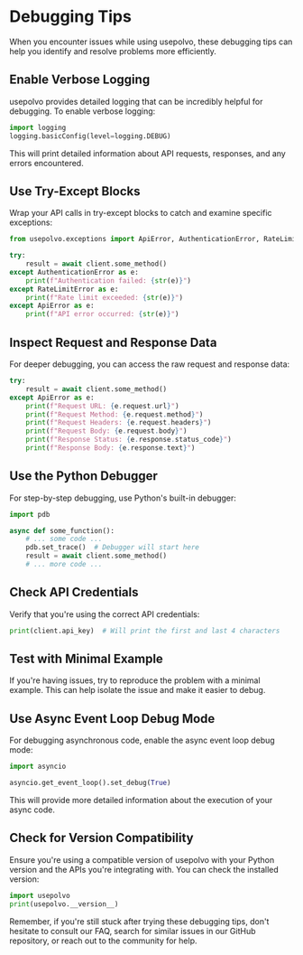 # Debugging Tips

When you encounter issues while using usepolvo, these debugging tips can help you identify and resolve problems more efficiently.

## Enable Verbose Logging

usepolvo provides detailed logging that can be incredibly helpful for debugging. To enable verbose logging:

```python
import logging
logging.basicConfig(level=logging.DEBUG)
```

This will print detailed information about API requests, responses, and any errors encountered.

## Use Try-Except Blocks

Wrap your API calls in try-except blocks to catch and examine specific exceptions:

```python
from usepolvo.exceptions import ApiError, AuthenticationError, RateLimitError

try:
    result = await client.some_method()
except AuthenticationError as e:
    print(f"Authentication failed: {str(e)}")
except RateLimitError as e:
    print(f"Rate limit exceeded: {str(e)}")
except ApiError as e:
    print(f"API error occurred: {str(e)}")
```

## Inspect Request and Response Data

For deeper debugging, you can access the raw request and response data:

```python
try:
    result = await client.some_method()
except ApiError as e:
    print(f"Request URL: {e.request.url}")
    print(f"Request Method: {e.request.method}")
    print(f"Request Headers: {e.request.headers}")
    print(f"Request Body: {e.request.body}")
    print(f"Response Status: {e.response.status_code}")
    print(f"Response Body: {e.response.text}")
```

## Use the Python Debugger

For step-by-step debugging, use Python's built-in debugger:

```python
import pdb

async def some_function():
    # ... some code ...
    pdb.set_trace()  # Debugger will start here
    result = await client.some_method()
    # ... more code ...
```

## Check API Credentials

Verify that you're using the correct API credentials:

```python
print(client.api_key)  # Will print the first and last 4 characters
```

## Test with Minimal Example
If you're having issues, try to reproduce the problem with a minimal example. This can help isolate the issue and make it easier to debug.

## Use Async Event Loop Debug Mode

For debugging asynchronous code, enable the async event loop debug mode:

```python
import asyncio

asyncio.get_event_loop().set_debug(True)
```

This will provide more detailed information about the execution of your async code.

## Check for Version Compatibility

Ensure you're using a compatible version of usepolvo with your Python version and the APIs you're integrating with. You can check the installed version:

```python
import usepolvo
print(usepolvo.__version__)
```

Remember, if you're still stuck after trying these debugging tips, don't hesitate to consult our FAQ, search for similar issues in our GitHub repository, or reach out to the community for help.